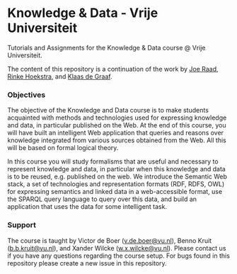 # Knowledge & Data - Vrije Universiteit

Tutorials and Assignments for the Knowledge &amp; Data course @ Vrije Universiteit.

The content of this repository is a continuation of the work by [Joe Raad](https://github.com/raadjoe), [Rinke Hoekstra](https://github.com/RinkeHoekstra), and [Klaas de Graaf](https://github.com/kadevgraaf).


### Objectives

The objective of the Knowledge and Data course is to make students acquainted with methods and technologies used for expressing knowledge and data, in particular published on the Web. At the end of this course, you will have built an intelligent Web application that queries and reasons over knowledge integrated from various sources obtained from the Web. All this will be based on formal logical theory.

In this course you will study formalisms that are useful and necessary to represent knowledge and data, in particular when this knowledge and data is to be reused, e.g. published on the web. We introduce the Semantic Web stack, a set of technologies and representation formats (RDF, RDFS, OWL) for expressing semantics and linked data in a web-accessible format, use the SPARQL query language to query over this data, and build an application that uses the data for some intelligent task.

### Support

The course is taught by Victor de Boer (v.de.boer@vu.nl), Benno Kruit (b.b.kruit@vu.nl), and Xander Wilcke (w.x.wilcke@vu.nl). Please contact us if you have any questions regarding the course setup. For bugs found in this repository please create a new issue in this repository.   
